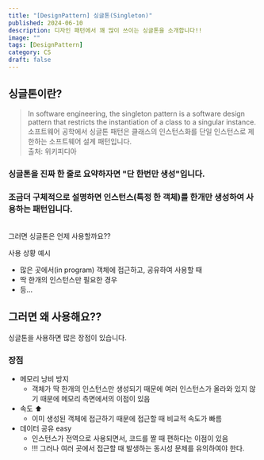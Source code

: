 ```yaml
---
title: "[DesignPattern] 싱글톤(Singleton)"
published: 2024-06-10
description: 디자인 패턴에서 꽤 많이 쓰이는 싱글톤을 소개합니다!!
image: ""
tags: [DesignPattern]
category: CS
draft: false
---
```



## 싱글톤이란?
> In software engineering, the singleton pattern is a software design pattern that restricts the instantiation of a class to a singular instance.
> <br>소프트웨어 공학에서 싱글톤 패턴은 클래스의 인스턴스화를 단일 인스턴스로 제한하는 소프트웨어 설계 패턴입니다.
> <br>
> 출처: 위키피디아

### 싱글톤을 진짜 한 줄로 요약하자면 "단 한번만 생성"입니다.
### 조금더 구체적으로 설명하면 인스턴스(특정 한 객체)를 한개만 생성하여 사용하는 패턴입니다.

<br>
그러면 싱글톤은 언제 사용할까요??

사용 상황 예시
* 많은 곳에서(in program) 객체에 접근하고, 공유하여 사용할 때
* 딱 한개의 인스턴스만 필요한 경우
* 등...

## 그러면 왜 사용해요??

싱글톤을 사용하면 많은 장점이 있습니다.

### 장점

* 메모리 낭비 방지
  * 객체가 딱 한개의 인스턴스만 생성되기 때문에 여러 인스턴스가 올라와 있지 않기 때문에 메모리 측면에서의 이점이 있음
* 속도 ⬆
  * 이미 생성된 객체에 접근하기 때문에 접근할 때 비교적 속도가 빠름
* 데이터 공유 easy
  * 인스턴스가 전역으로 사용되면서, 코드를 짤 때 편하다는 이점이 있음
  * !!! 그러나 여러 곳에서 접근할 때 발생하는 동시성 문제를 유의하여야 한다.



